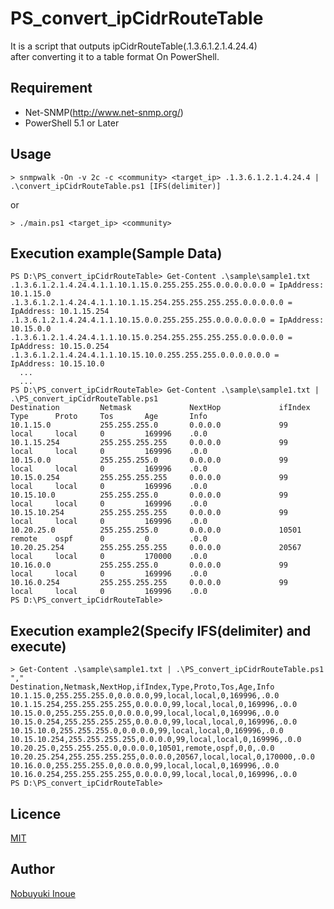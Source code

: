 # PS_convert_ipCidrRouteTable

It is a script that outputs ipCidrRouteTable(.1.3.6.1.2.1.4.24.4)<br>
after converting it to a table format On PowerShell.

## Requirement

* Net-SNMP(http://www.net-snmp.org/)
* PowerShell 5.1 or Later

## Usage

```
> snmpwalk -On -v 2c -c <community> <target_ip> .1.3.6.1.2.1.4.24.4 | .\convert_ipCidrRouteTable.ps1 [IFS(delimiter)]
```
or
```
> ./main.ps1 <target_ip> <community>
```

## Execution example(Sample Data)

```
PS D:\PS_convert_ipCidrRouteTable> Get-Content .\sample\sample1.txt  
.1.3.6.1.2.1.4.24.4.1.1.10.1.15.0.255.255.255.0.0.0.0.0.0 = IpAddress: 10.1.15.0
.1.3.6.1.2.1.4.24.4.1.1.10.1.15.254.255.255.255.255.0.0.0.0.0 = IpAddress: 10.1.15.254
.1.3.6.1.2.1.4.24.4.1.1.10.15.0.0.255.255.255.0.0.0.0.0.0 = IpAddress: 10.15.0.0
.1.3.6.1.2.1.4.24.4.1.1.10.15.0.254.255.255.255.255.0.0.0.0.0 = IpAddress: 10.15.0.254
.1.3.6.1.2.1.4.24.4.1.1.10.15.10.0.255.255.255.0.0.0.0.0.0 = IpAddress: 10.15.10.0
  ...
  ...
PS D:\PS_convert_ipCidrRouteTable> Get-Content .\sample\sample1.txt | .\PS_convert_ipCidrRouteTable.ps1
Destination         Netmask             NextHop             ifIndex   Type      Proto     Tos       Age       Info
10.1.15.0           255.255.255.0       0.0.0.0             99        local     local     0         169996    .0.0
10.1.15.254         255.255.255.255     0.0.0.0             99        local     local     0         169996    .0.0
10.15.0.0           255.255.255.0       0.0.0.0             99        local     local     0         169996    .0.0
10.15.0.254         255.255.255.255     0.0.0.0             99        local     local     0         169996    .0.0
10.15.10.0          255.255.255.0       0.0.0.0             99        local     local     0         169996    .0.0
10.15.10.254        255.255.255.255     0.0.0.0             99        local     local     0         169996    .0.0
10.20.25.0          255.255.255.0       0.0.0.0             10501     remote    ospf      0         0         .0.0
10.20.25.254        255.255.255.255     0.0.0.0             20567     local     local     0         170000    .0.0
10.16.0.0           255.255.255.0       0.0.0.0             99        local     local     0         169996    .0.0
10.16.0.254         255.255.255.255     0.0.0.0             99        local     local     0         169996    .0.0
PS D:\PS_convert_ipCidrRouteTable>
```

## Execution example2(Specify IFS(delimiter) and execute)

```
> Get-Content .\sample\sample1.txt | .\PS_convert_ipCidrRouteTable.ps1 ","
Destination,Netmask,NextHop,ifIndex,Type,Proto,Tos,Age,Info
10.1.15.0,255.255.255.0,0.0.0.0,99,local,local,0,169996,.0.0
10.1.15.254,255.255.255.255,0.0.0.0,99,local,local,0,169996,.0.0
10.15.0.0,255.255.255.0,0.0.0.0,99,local,local,0,169996,.0.0
10.15.0.254,255.255.255.255,0.0.0.0,99,local,local,0,169996,.0.0
10.15.10.0,255.255.255.0,0.0.0.0,99,local,local,0,169996,.0.0
10.15.10.254,255.255.255.255,0.0.0.0,99,local,local,0,169996,.0.0
10.20.25.0,255.255.255.0,0.0.0.0,10501,remote,ospf,0,0,.0.0
10.20.25.254,255.255.255.255,0.0.0.0,20567,local,local,0,170000,.0.0
10.16.0.0,255.255.255.0,0.0.0.0,99,local,local,0,169996,.0.0
10.16.0.254,255.255.255.255,0.0.0.0,99,local,local,0,169996,.0.0
PS D:\PS_convert_ipCidrRouteTable>
```

## Licence

[MIT](https://github.com/NobuyukiInoue/PS_convert_ipCidrRouteTable/blob/master/LICENSE)

## Author

[Nobuyuki Inoue](https://github.com/NobuyukiInoue/)
